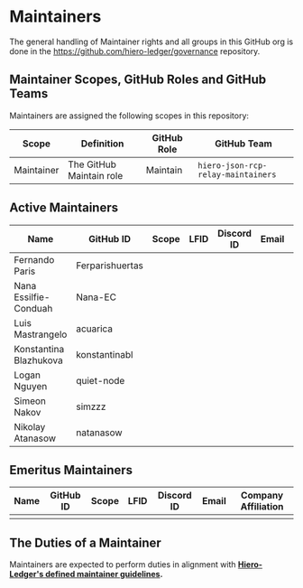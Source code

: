 # Maintainers

The general handling of Maintainer rights and all groups in this GitHub org is done in the https://github.com/hiero-ledger/governance repository.

## Maintainer Scopes, GitHub Roles and GitHub Teams

Maintainers are assigned the following scopes in this repository:

| Scope      | Definition               | GitHub Role | GitHub Team                        |
| ---------- | ------------------------ | ----------- | ---------------------------------- |
| Maintainer | The GitHub Maintain role | Maintain    | `hiero-json-rcp-relay-maintainers` |

## Active Maintainers

<!-- Please keep this sorted alphabetically by github -->

| Name                   | GitHub ID       | Scope | LFID | Discord ID | Email | Company Affiliation |
|----------------------- | --------------- | ----- | ---- | ---------- | ----- | ------------------- |
| Fernando Paris         | Ferparishuertas |       |      |            |       | Hashgraph           |
| Nana Essilfie-Conduah  | Nana-EC         |       |      |            |       | Hashgraph           |
| Luis Mastrangelo       | acuarica        |       |      |            |       | Hashgraph           |
| Konstantina Blazhukova | konstantinabl   |       |      |            |       |                     |
| Logan Nguyen           | quiet-node      |       |      |            |       | Hashgraph           |
| Simeon Nakov           | simzzz          |       |      |            |       | LimeChain           |
| Nikolay Atanasow       | natanasow       |       |      |            |       |                     |

## Emeritus Maintainers

| Name | GitHub ID | Scope | LFID | Discord ID | Email | Company Affiliation |
|----- | --------- | ----- | ---- | ---------- | ----- | ------------------- |
|      |           |       |      |            |       |                     |

## The Duties of a Maintainer

Maintainers are expected to perform duties in alignment with **[Hiero-Ledger's defined maintainer guidelines](https://github.com/hiero-ledger/governance/blob/main/roles-and-groups.md#maintainers).**
